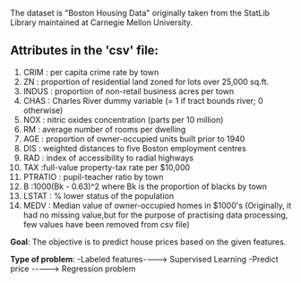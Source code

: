 The dataset is "Boston Housing Data" originally taken from the StatLib Library maintained at Carnegie Mellon University.

## Attributes in the 'csv' file:
1. CRIM : per capita crime rate by town
2. ZN   :    proportion of residential land zoned for lots over 25,000 sq.ft.
3. INDUS  :   proportion of non-retail business acres per town
4. CHAS   :   Charles River dummy variable (= 1 if tract bounds river; 0 otherwise)
5. NOX    :   nitric oxides concentration (parts per 10 million)
6. RM      :  average number of rooms per dwelling
7. AGE      : proportion of owner-occupied units built prior to 1940
8. DIS     :  weighted distances to five Boston employment centres
9. RAD      : index of accessibility to radial highways
10. TAX      :full-value property-tax rate per $10,000
11. PTRATIO : pupil-teacher ratio by town
12. B        :1000(Bk - 0.63)^2 where Bk is the proportion of blacks by town
13. LSTAT  :  % lower status of the population
14. MEDV    : Median value of owner-occupied homes in $1000's
(Originally, it had no missing value,but for the purpose of practising data processing, few values have been removed from csv file)



**Goal**: The objective is to predict house prices based on the given features.

**Type of problem**: 
        -Labeled features----> Supervised Learning
        -Predict price  -----> Regression problem
